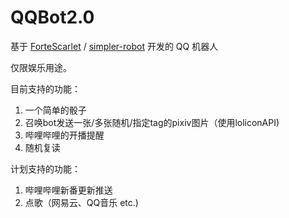 # QQBot2.0

基于 [ForteScarlet](https://github.com/ForteScarlet) / [simpler-robot](https://github.com/ForteScarlet/simpler-robot) 开发的 QQ 机器人

仅限娱乐用途。

目前支持的功能：
1. 一个简单的骰子
2. 召唤bot发送一张/多张随机/指定tag的pixiv图片（使用loliconAPI)
3. 哔哩哔哩的开播提醒
4. 随机复读

计划支持的功能：
1. 哔哩哔哩新番更新推送
2. 点歌（网易云、QQ音乐 etc.)
